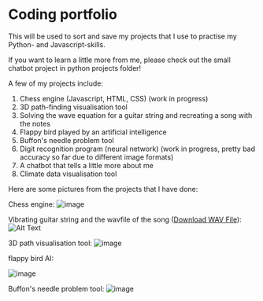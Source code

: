 # Coding portfolio
This will be used to sort and save my projects that I use to practise my Python- and Javascript-skills.

If you want to learn a little more from me, please check out the small chatbot project in python projects folder!

A few of my projects include:
1. Chess engine (Javascript, HTML, CSS) (work in progress)
2. 3D path-finding visualisation tool
3. Solving the wave equation for a guitar string and recreating a song with the notes
4. Flappy bird played by an artificial intelligence
5. Buffon's needle problem tool
6. Digit recognition program (neural network) (work in progress, pretty bad accuracy so far due to different image formats)
7. A chatbot that tells a little more about me
8. Climate data visualisation tool


Here are some pictures from the projects that I have done:

Chess engine:
![image](https://github.com/naapeli/Aatu-Selkee-coding-projects/assets/130310206/9a7a7d72-7faa-4223-84bc-88859cf3c753)

Vibrating guitar string and the wavfile of the song ([Download WAV File](Python%20projects/Guitar%20string%20simulation/Videos%20and%20audio%20files/sections/final.wav)):
![Alt Text](Python%20projects/Guitar%20string%20simulation/Videos%20and%20audio%20files/videos/guitar%20string.gif)

3D path visualisation tool:
![image](https://github.com/naapeli/Aatu-Selkee-coding-projects/assets/130310206/fcf3ccf5-7b3c-48ec-b265-2c5cc1f4bd3e)

flappy bird AI:

![image](https://github.com/naapeli/Aatu-Selkee-coding-projects/assets/130310206/f4bc7657-9770-45e2-a07a-1a3f34bc925e)

Buffon's needle problem tool:
![image](https://github.com/naapeli/Aatu-Selkee-coding-projects/assets/130310206/f99f7d29-e51d-4096-95af-70cee8fd75e4)
